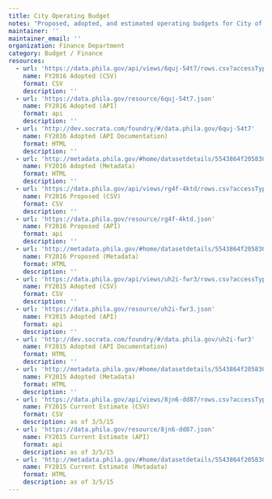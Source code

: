 ```yaml
---
title: City Operating Budget
notes: "Proposed, adopted, and estimated operating budgets for City of Philadelphia government. The City's Fiscal Year begins July 1st and ends June 30th."
maintainer: ''
maintainer_email: ''
organization: Finance Department
category: Budget / Finance
resources:
  - url: 'https://data.phila.gov/api/views/6quj-54t7/rows.csv?accessType=DOWNLOAD'
    name: FY2016 Adopted (CSV)
    format: CSV
    description: ''
  - url: 'https://data.phila.gov/resource/6quj-54t7.json'
    name: FY2016 Adopted (API)
    format: api
    description: ''
  - url: 'http://dev.socrata.com/foundry/#/data.phila.gov/6quj-54t7'
    name: FY2016 Adopted (API Documentation)
    format: HTML
    description: ''
  - url: 'http://metadata.phila.gov/#home/datasetdetails/5543864f20583086178c4ea4/representationdetails/5644dff2b045361b7fb8c8cd/'
    name: FY2016 Adopted (Metadata)
    format: HTML
    description: ''
  - url: 'https://data.phila.gov/api/views/rg4f-4ktd/rows.csv?accessType=DOWNLOAD'
    name: FY2016 Proposed (CSV)
    format: CSV
    description: ''
  - url: 'https://data.phila.gov/resource/rg4f-4ktd.json'
    name: FY2016 Proposed (API)
    format: api
    description: ''
  - url: 'http://metadata.phila.gov/#home/datasetdetails/5543864f20583086178c4ea4/representationdetails/5582efe565248aca0c0755cc/'
    name: FY2016 Proposed (Metadata)
    format: HTML
    description: ''
  - url: 'https://data.phila.gov/api/views/uh2i-fwr3/rows.csv?accessType=DOWNLOAD'
    name: FY2015 Adopted (CSV)
    format: CSV
    description: ''
  - url: 'https://data.phila.gov/resource/uh2i-fwr3.json'
    name: FY2015 Adopted (API)
    format: api
    description: ''
  - url: 'http://dev.socrata.com/foundry/#/data.phila.gov/uh2i-fwr3'
    name: FY2015 Adopted (API Documentation)
    format: HTML
    description: ''
  - url: 'http://metadata.phila.gov/#home/datasetdetails/5543864f20583086178c4ea4/representationdetails/5644dfd60715ac7d0a8d1f52/'
    name: FY2015 Adopted (Metadata)
    format: HTML
    description: ''
  - url: 'https://data.phila.gov/api/views/8jn6-dd87/rows.csv?accessType=DOWNLOAD'
    name: FY2015 Current Estimate (CSV)
    format: CSV
    description: as of 3/5/15
  - url: 'https://data.phila.gov/resource/8jn6-dd87.json'
    name: FY2015 Current Estimate (API)
    format: api
    description: as of 3/5/15
  - url: 'http://metadata.phila.gov/#home/datasetdetails/5543864f20583086178c4ea4/representationdetails/55438a939b989a05172d0d1f/'
    name: FY2015 Current Estimate (Metadata)
    format: HTML
    description: as of 3/5/15
---
```


